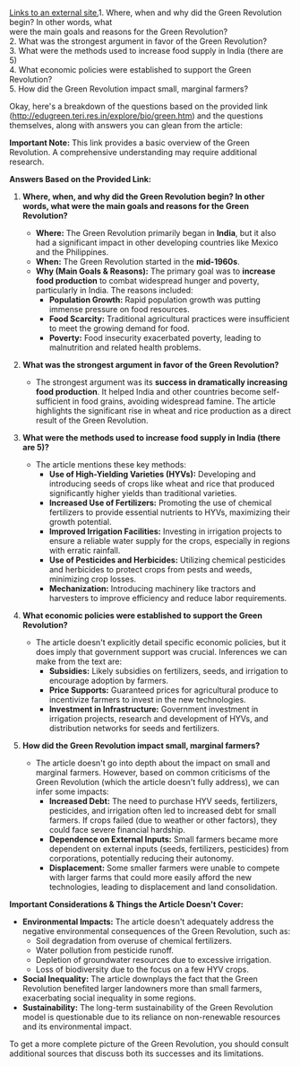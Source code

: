 [  
Links to an external site.](http://edugreen.teri.res.in/explore/bio/green.htm)1. Where, when and why did the Green Revolution begin? In other words, what  
were the main goals and reasons for the Green Revolution?  
2. What was the strongest argument in favor of the Green Revolution?  
3. What were the methods used to increase food supply in India (there are 5)  
4. What economic policies were established to support the Green Revolution?  
5. How did the Green Revolution impact small, marginal farmers?

Okay, here's a breakdown of the questions based on the provided link (http://edugreen.teri.res.in/explore/bio/green.htm) and the questions themselves, along with answers you can glean from the article:

**Important Note:** This link provides a basic overview of the Green Revolution. A comprehensive understanding may require additional research.

**Answers Based on the Provided Link:**

1.  **Where, when, and why did the Green Revolution begin? In other words, what were the main goals and reasons for the Green Revolution?**

    *   **Where:** The Green Revolution primarily began in **India**, but it also had a significant impact in other developing countries like Mexico and the Philippines.
    *   **When:** The Green Revolution started in the **mid-1960s**.
    *   **Why (Main Goals & Reasons):** The primary goal was to **increase food production** to combat widespread hunger and poverty, particularly in India.  The reasons included:
        *   **Population Growth:** Rapid population growth was putting immense pressure on food resources.
        *   **Food Scarcity:** Traditional agricultural practices were insufficient to meet the growing demand for food.
        *   **Poverty:** Food insecurity exacerbated poverty, leading to malnutrition and related health problems.

2.  **What was the strongest argument in favor of the Green Revolution?**

    *   The strongest argument was its **success in dramatically increasing food production**. It helped India and other countries become self-sufficient in food grains, avoiding widespread famine. The article highlights the significant rise in wheat and rice production as a direct result of the Green Revolution.

3.  **What were the methods used to increase food supply in India (there are 5)?**

    *   The article mentions these key methods:
        *   **Use of High-Yielding Varieties (HYVs):** Developing and introducing seeds of crops like wheat and rice that produced significantly higher yields than traditional varieties.
        *   **Increased Use of Fertilizers:**  Promoting the use of chemical fertilizers to provide essential nutrients to HYVs, maximizing their growth potential.
        *   **Improved Irrigation Facilities:** Investing in irrigation projects to ensure a reliable water supply for the crops, especially in regions with erratic rainfall.
        *   **Use of Pesticides and Herbicides:** Utilizing chemical pesticides and herbicides to protect crops from pests and weeds, minimizing crop losses.
        *   **Mechanization:** Introducing machinery like tractors and harvesters to improve efficiency and reduce labor requirements.

4.  **What economic policies were established to support the Green Revolution?**

    *   The article doesn't explicitly detail specific economic policies, but it does imply that government support was crucial.  Inferences we can make from the text are:
        *   **Subsidies:** Likely subsidies on fertilizers, seeds, and irrigation to encourage adoption by farmers.
        *   **Price Supports:** Guaranteed prices for agricultural produce to incentivize farmers to invest in the new technologies.
        *   **Investment in Infrastructure:** Government investment in irrigation projects, research and development of HYVs, and distribution networks for seeds and fertilizers.

5.  **How did the Green Revolution impact small, marginal farmers?**

    *   The article doesn't go into depth about the impact on small and marginal farmers.  However, based on common criticisms of the Green Revolution (which the article doesn't fully address), we can infer some impacts:
        *   **Increased Debt:** The need to purchase HYV seeds, fertilizers, pesticides, and irrigation often led to increased debt for small farmers. If crops failed (due to weather or other factors), they could face severe financial hardship.
        *   **Dependence on External Inputs:** Small farmers became more dependent on external inputs (seeds, fertilizers, pesticides) from corporations, potentially reducing their autonomy.
        *   **Displacement:** Some smaller farmers were unable to compete with larger farms that could more easily afford the new technologies, leading to displacement and land consolidation.

**Important Considerations & Things the Article Doesn't Cover:**

*   **Environmental Impacts:** The article doesn't adequately address the negative environmental consequences of the Green Revolution, such as:
    *   Soil degradation from overuse of chemical fertilizers.
    *   Water pollution from pesticide runoff.
    *   Depletion of groundwater resources due to excessive irrigation.
    *   Loss of biodiversity due to the focus on a few HYV crops.
*   **Social Inequality:** The article downplays the fact that the Green Revolution benefited larger landowners more than small farmers, exacerbating social inequality in some regions.
*   **Sustainability:**  The long-term sustainability of the Green Revolution model is questionable due to its reliance on non-renewable resources and its environmental impact.

To get a more complete picture of the Green Revolution, you should consult additional sources that discuss both its successes and its limitations.
